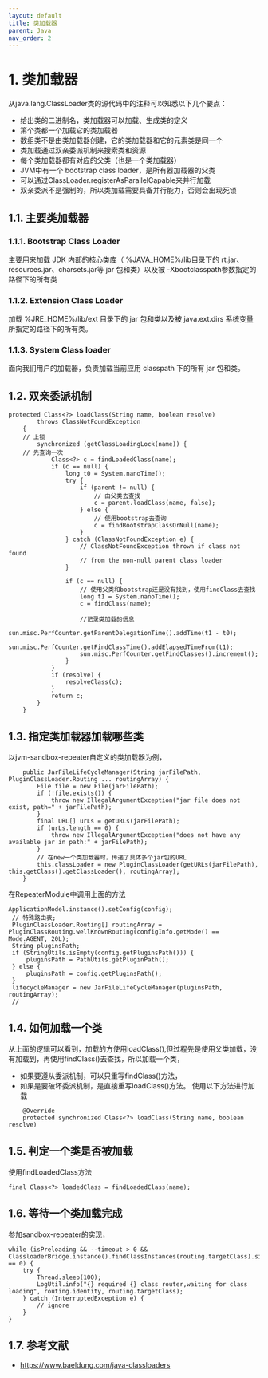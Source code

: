 ```yaml
---
layout: default
title: 类加载器
parent: Java
nav_order: 2
---
```


# 1. 类加载器

从java.lang.ClassLoader类的源代码中的注释可以知悉以下几个要点：

- 给出类的二进制名，类加载器可以加载、生成类的定义
- 第个类都一个加载它的类加载器
- 数组类不是由类加载器创建，它的类加载器和它的元素类是同一个
- 类加载通过双亲委派机制来搜索类和资源
- 每个类加载器都有对应的父类（也是一个类加载器）
- JVM中有一个 bootstrap class loader，是所有器加载器的父类
- 可以通过ClassLoader.registerAsParallelCapable来并行加载
- 双亲委派不是强制的，所以类加载需要具备并行能力，否则会出现死锁

## 1.1. 主要类加载器

### 1.1.1. Bootstrap Class Loader

主要用来加载 JDK 内部的核心类库（ %JAVA_HOME%/lib目录下的 rt.jar、resources.jar、charsets.jar等 jar 包和类）以及被
-Xbootclasspath参数指定的路径下的所有类

### 1.1.2. Extension Class Loader

加载 %JRE_HOME%/lib/ext 目录下的 jar 包和类以及被 java.ext.dirs 系统变量所指定的路径下的所有类。

### 1.1.3. System Class loader

面向我们用户的加载器，负责加载当前应用 classpath 下的所有 jar 包和类。

## 1.2. 双亲委派机制

```text
protected Class<?> loadClass(String name, boolean resolve)
        throws ClassNotFoundException
    {
    // 上锁
        synchronized (getClassLoadingLock(name)) {
    // 先查询一次
            Class<?> c = findLoadedClass(name);
            if (c == null) {
                long t0 = System.nanoTime();
                try {
                    if (parent != null) {
                        // 由父类去查找
                        c = parent.loadClass(name, false);
                    } else {
                        // 使用bootstrap去查询
                        c = findBootstrapClassOrNull(name);
                    }
                } catch (ClassNotFoundException e) {
                    // ClassNotFoundException thrown if class not found
                    // from the non-null parent class loader
                }

                if (c == null) {
                    // 使用父类和bootstrap还是没有找到，使用findClass去查找
                    long t1 = System.nanoTime();
                    c = findClass(name);

                    //记录类加载的信息
                    sun.misc.PerfCounter.getParentDelegationTime().addTime(t1 - t0);
                    sun.misc.PerfCounter.getFindClassTime().addElapsedTimeFrom(t1);
                    sun.misc.PerfCounter.getFindClasses().increment();
                }
            }
            if (resolve) {
                resolveClass(c);
            }
            return c;
        }
    }
```

## 1.3. 指定类加载器加载哪些类

以jvm-sandbox-repeater自定义的类加载器为例，

```text
    public JarFileLifeCycleManager(String jarFilePath, PluginClassLoader.Routing ... routingArray) {
        File file = new File(jarFilePath);
        if (!file.exists()) {
            throw new IllegalArgumentException("jar file does not exist, path=" + jarFilePath);
        }
        final URL[] urLs = getURLs(jarFilePath);
        if (urLs.length == 0) {
            throw new IllegalArgumentException("does not have any available jar in path:" + jarFilePath);
        }
        // 在new一个类加载器时，传递了具体多个jar包的URL
        this.classLoader = new PluginClassLoader(getURLs(jarFilePath), this.getClass().getClassLoader(), routingArray);
    }
```

在RepeaterModule中调用上面的方法

```text
ApplicationModel.instance().setConfig(config);
 // 特殊路由表;
 PluginClassLoader.Routing[] routingArray = PluginClassRouting.wellKnownRouting(configInfo.getMode() == Mode.AGENT, 20L);
 String pluginsPath;
 if (StringUtils.isEmpty(config.getPluginsPath())) {
     pluginsPath = PathUtils.getPluginPath();
 } else {
     pluginsPath = config.getPluginsPath();
 }
 lifecycleManager = new JarFileLifeCycleManager(pluginsPath, routingArray);
 //
```

## 1.4. 如何加载一个类

从上面的逻辑可以看到，加载的方使用loadClass(),但过程先是使用父类加载，没有加载到，再使用findClass()去查找，所以加载一个类，

- 如果要遵从委派机制，可以只重写findClass()方法，
- 如果是要破坏委派机制，是直接重写loadClass()方法。
  使用以下方法进行加载

```text
    @Override
    protected synchronized Class<?> loadClass(String name, boolean resolve) 
```

## 1.5. 判定一个类是否被加载

使用findLoadedClass方法

```text
final Class<?> loadedClass = findLoadedClass(name);
```

## 1.6. 等待一个类加载完成

参加sandbox-repeater的实现，

```text
while (isPreloading && --timeout > 0 && ClassloaderBridge.instance().findClassInstances(routing.targetClass).size() == 0) {
    try {
        Thread.sleep(100);
        LogUtil.info("{} required {} class router,waiting for class loading", routing.identity, routing.targetClass);
    } catch (InterruptedException e) {
        // ignore
    }
}
```

## 1.7. 参考文献

- https://www.baeldung.com/java-classloaders